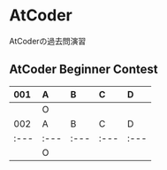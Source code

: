 # AtCoder
AtCoderの過去問演習

## AtCoder Beginner Contest
|001|A|B|C|D|
|:---|:---|:---|:---|:---|
||O||||
|002|A|B|C|D|
|:---|:---|:---|:---|:---|
||O||||


